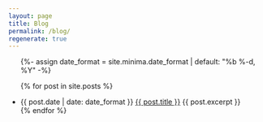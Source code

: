 ```yaml
---
layout: page
title: Blog
permalink: /blog/
regenerate: true
---
```

<ul>
 {%- assign date_format = site.minima.date_format | default: "%b %-d, %Y" -%}

  {% for post in site.posts %}
    <li>
      {{ post.date | date: date_format }} <a href="{{ post.url  }}">{{ post.title }}</a>
      {{ post.excerpt }}
    </li>
  {% endfor %}
</ul>

